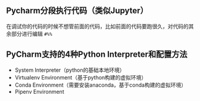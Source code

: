 ## Pycharm分段执行代码（类似Jupyter）
在调试你的代码的时候不想管前面的代码，比如前面的代码要跑很久，对代码的其余部分进行编辑
```#%%```



## PyCharm支持的4种Python Interpreter和配置方法
- System Interpreter（python的基础本地环境）
- Virtualenv Environment（基于python构建的虚拟环境）
- Conda Environment（需要安装anaconda，基于conda构建的虚拟环境）
- Pipenv Environment
